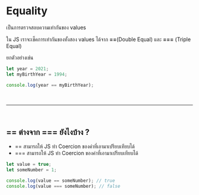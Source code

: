 # Equality

เป็นการตรวจสอบความเท่ากันของ values

ใน JS เราจะเช็คการเท่ากันของทั้งสอง values ได้จาก **==**(Double Equal) และ **===** (Triple Equal)

ยกตัวอย่างเช่น

```javascript
let year = 2021;
let myBirthYear = 1994;

console.log(year == myBirthYear);
```

<br><hr><br>

## == ต่างจาก === ยังไงบ้าง ?​

- == สามารถให้ JS ทำ Coercion ของค่าที่เอามาเปรียบเทียบได้
- === สามารถให้ JS ทำ Coercion ของค่าที่เอามาเปรียบเทียบได้

```javascript
let value = true;
let someNumber = 1;

console.log(value == someNumber); // true
console.log(value === someNumber); // false
```
